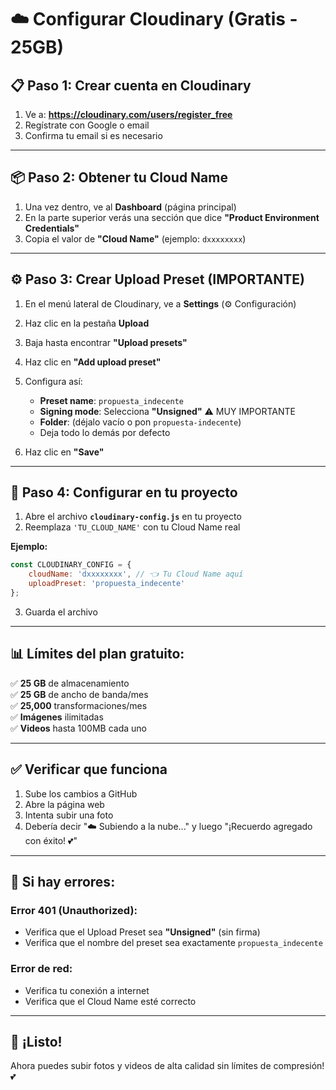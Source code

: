 # ☁️ Configurar Cloudinary (Gratis - 25GB)

## 📋 Paso 1: Crear cuenta en Cloudinary

1. Ve a: **https://cloudinary.com/users/register_free**
2. Regístrate con Google o email
3. Confirma tu email si es necesario

---

## 📦 Paso 2: Obtener tu Cloud Name

1. Una vez dentro, ve al **Dashboard** (página principal)
2. En la parte superior verás una sección que dice **"Product Environment Credentials"**
3. Copia el valor de **"Cloud Name"** (ejemplo: `dxxxxxxxx`)

---

## ⚙️ Paso 3: Crear Upload Preset (IMPORTANTE)

1. En el menú lateral de Cloudinary, ve a **Settings** (⚙️ Configuración)
2. Haz clic en la pestaña **Upload**
3. Baja hasta encontrar **"Upload presets"**
4. Haz clic en **"Add upload preset"**
5. Configura así:

   - **Preset name**: `propuesta_indecente`
   - **Signing mode**: Selecciona **"Unsigned"** ⚠️ MUY IMPORTANTE
   - **Folder**: (déjalo vacío o pon `propuesta-indecente`)
   - Deja todo lo demás por defecto

6. Haz clic en **"Save"**

---

## 🔧 Paso 4: Configurar en tu proyecto

1. Abre el archivo **`cloudinary-config.js`** en tu proyecto
2. Reemplaza `'TU_CLOUD_NAME'` con tu Cloud Name real

**Ejemplo:**
```javascript
const CLOUDINARY_CONFIG = {
    cloudName: 'dxxxxxxxx', // 👈 Tu Cloud Name aquí
    uploadPreset: 'propuesta_indecente'
};
```

3. Guarda el archivo

---

## 📊 Límites del plan gratuito:

✅ **25 GB** de almacenamiento  
✅ **25 GB** de ancho de banda/mes  
✅ **25,000** transformaciones/mes  
✅ **Imágenes** ilimitadas  
✅ **Videos** hasta 100MB cada uno  

---

## ✅ Verificar que funciona

1. Sube los cambios a GitHub
2. Abre la página web
3. Intenta subir una foto
4. Debería decir "☁️ Subiendo a la nube..." y luego "¡Recuerdo agregado con éxito! 💕"

---

## 🐛 Si hay errores:

### Error 401 (Unauthorized):
- Verifica que el Upload Preset sea **"Unsigned"** (sin firma)
- Verifica que el nombre del preset sea exactamente `propuesta_indecente`

### Error de red:
- Verifica tu conexión a internet
- Verifica que el Cloud Name esté correcto

---

## 🎉 ¡Listo!

Ahora puedes subir fotos y videos de alta calidad sin límites de compresión! 💕

